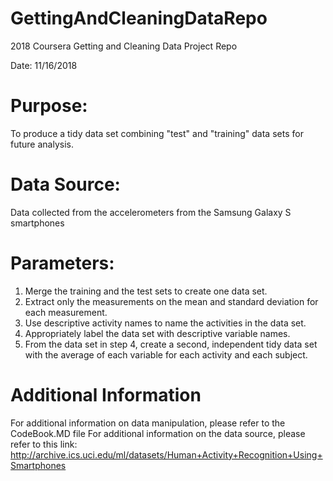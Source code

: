 # GettingAndCleaningDataRepo
2018 Coursera Getting and Cleaning Data Project Repo

Date: 11/16/2018

# Purpose: 
To produce a tidy data set combining "test" and "training" data sets for future analysis.

# Data Source:
Data collected from the accelerometers from the Samsung Galaxy S smartphones

# Parameters:
   1) Merge the training and the test sets to create one data set.
   2) Extract only the measurements on the mean and standard deviation for each measurement. 
   3) Use descriptive activity names to name the activities in the data set.
   4) Appropriately label the data set with descriptive variable names. 
   5) From the data set in step 4, create a second, independent tidy data set with the average of each variable for each activity and each subject.
   
# Additional Information 
For additional information on data manipulation, please refer to the CodeBook.MD file
For additional information on the data source, please refer to this link: http://archive.ics.uci.edu/ml/datasets/Human+Activity+Recognition+Using+Smartphones
